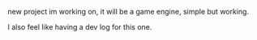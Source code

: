 new project im working on, it will be a game engine, simple but working.

I also feel like having a dev log for this one.
